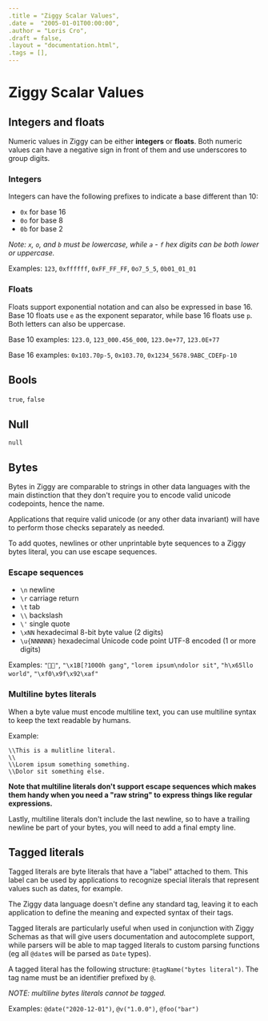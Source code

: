 ```yaml
---
.title = "Ziggy Scalar Values",
.date =  "2005-01-01T00:00:00",
.author = "Loris Cro",
.draft = false,
.layout = "documentation.html",
.tags = [],
---
```

# Ziggy Scalar Values

## Integers and floats
Numeric values in Ziggy can be either **integers** or **floats**.
Both numeric values can have a negative sign in front of them and use underscores to group digits.

### Integers
Integers can have the following prefixes to indicate a base different than 10:

- `0x` for base 16
- `0o` for base 8
- `0b` for base 2 

*Note: `x`, `o`, and `b` must be lowercase, while `a` - `f` hex digits can be both lower or uppercase.*

Examples: `123`, `0xffffff`, `0xFF_FF_FF`, `0o7_5_5`, `0b01_01_01` 

### Floats
Floats support exponential notation and can also be expressed in base 16. Base 10 floats use `e` as the exponent separator, while base 16 floats use `p`. Both letters can also be uppercase.

Base 10 examples: `123.0`, `123_000.456_000`, `123.0e+77`, `123.0E+77`

Base 16 examples: `0x103.70p-5`, `0x103.70`, `0x1234_5678.9ABC_CDEFp-10` 

## Bools
`true`, `false`

## Null
`null`

## Bytes
Bytes in Ziggy are comparable to strings in other data languages with the main distinction that they don't require you to encode valid unicode codepoints, hence the name.

Applications that require valid unicode (or any other data invariant) will have to perform those checks separately as needed.

To add quotes, newlines or other unprintable byte sequences to a Ziggy bytes literal, you can use escape sequences.

### Escape sequences
- `\n` newline
- `\r` carriage return
- `\t` tab
- `\\` backslash
- `\'` single quote
- `\xNN` hexadecimal 8-bit byte value (2 digits)
- `\u{NNNNNN}` hexadecimal Unicode code point UTF-8 encoded (1 or more digits)



Examples: `"🧑‍🚀"`, `"\x1B[?1000h gang"`, `"lorem ipsum\ndolor sit"`, `"h\x65llo world"`, `"\xf0\x9f\x92\xaf"`


### Multiline bytes literals
When a byte value must encode multiline text, you can use multiline syntax to keep the text readable by humans.

Example:
```ziggy
\\This is a mulitline literal.
\\
\\Lorem ipsum something something.
\\Dolor sit something else.
```
**Note that multiline literals don't support escape sequences which makes them handy when you need a "raw string" to express things like regular expressions.**

Lastly, multiline literals don't include the last newline, so to have a trailing newline be part of your bytes, you will need to add a final empty line.


## Tagged literals
Tagged literals are byte literals that have a "label" attached to them. This label can be used by applications to recognize special literals that represent values such as dates, for example.

The Ziggy data language doesn't define any standard tag, leaving it to each application to define the meaning and expected syntax of their tags.

Tagged literals are particularly useful when used in conjunction with Ziggy Schemas as that will give users documentation and autocomplete support, while parsers will be able to map tagged literals to custom parsing functions (eg all `@date`s will be parsed as `Date` types).

A tagged literal has the following structure: `@tagName("bytes literal")`. The tag name must be an identifier prefixed by `@`. 


*NOTE: multiline bytes literals cannot be tagged.*

Examples: `@date("2020-12-01")`, `@v("1.0.0")`, `@foo("bar")`

